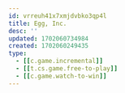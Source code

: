 ```yaml
---
id: vrreuh41x7xmjdvbko3qp4l
title: Egg, Inc.
desc: ''
updated: 1702060734984
created: 1702060249435
type: 
  - [[c.game.incremental]]
  - [[t.cs.game.free-to-play]]
  - [[c.game.watch-to-win]]
---
```



